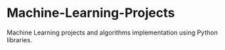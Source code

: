 # Machine-Learning-Projects
Machine Learning projects and algorithms implementation using Python libraries.
